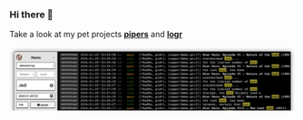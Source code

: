 ### Hi there 👋

Take a look at my pet projects **[pipers]** and **[logr]**

[pipers]: https://github.com/kozhurkin/pipers
[logr]: https://github.com/504dev/logr
[CV]: https://github.com/kozhurkin/kozhurkin/blob/main/Dmitry_Kozhurkin_CV_en.pdf

[![Logr](https://raw.githubusercontent.com/504dev/logr-front/master/static/preview.png)](https://logr.info/demo)
